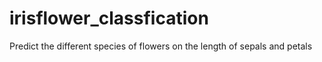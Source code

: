 # irisflower_classfication
Predict the different species of flowers on the length of sepals and petals
